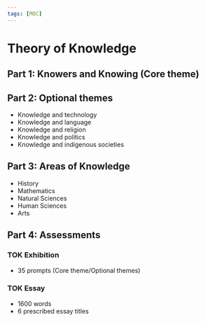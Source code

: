 ```yaml
---
tags: [MOC] 
---
```

# Theory of Knowledge
## Part 1: Knowers and Knowing (Core theme)
## Part 2: Optional themes
- Knowledge and technology
- Knowledge and language
- Knowledge and religion
- Knowledge and politics
- Knowledge and indigenous societies
## Part 3: Areas of Knowledge
- History
- Mathematics
- Natural Sciences
- Human Sciences
- Arts
## Part 4: Assessments
### TOK Exhibition
- 35 prompts (Core theme/Optional themes)
### TOK Essay
- 1600 words
- 6 prescribed essay titles
